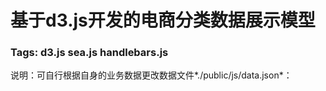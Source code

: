 基于d3.js开发的电商分类数据展示模型
=========================================

### Tags: d3.js sea.js handlebars.js 

说明：可自行根据自身的业务数据更改数据文件*./public/js/data.json*：

